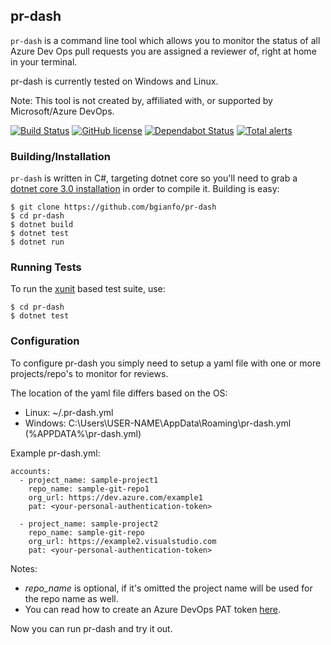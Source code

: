 pr-dash
----
`pr-dash` is a command line tool which allows you to monitor the status
of all Azure Dev Ops pull requests you are assigned a reviewer of, right
at home in your terminal.

pr-dash is currently tested on Windows and Linux.

Note: This tool is not created by, affiliated with, or supported by Microsoft/Azure DevOps.

[![Build Status](https://travis-ci.org/bgianfo/pr-dash.svg?branch=master)](https://travis-ci.org/bgianfo/pr-dash)
[![GitHub license](https://img.shields.io/github/license/bgianfo/pr-dash.svg)]()
[![Dependabot Status](https://api.dependabot.com/badges/status?host=github&repo=bgianfo/pr-dash)](https://dependabot.com)
[![Total alerts](https://img.shields.io/lgtm/alerts/g/bgianfo/pr-dash.svg?logo=lgtm&logoWidth=18)](https://lgtm.com/projects/g/bgianfo/pr-dash/alerts/)

### Building/Installation

`pr-dash` is written in C#, targeting dotnet core so you'll need to grab a
[dotnet core 3.0 installation](https://dotnet.microsoft.com/download/dotnet-core/3.0) in order to compile it.
Building is easy:

```
$ git clone https://github.com/bgianfo/pr-dash
$ cd pr-dash
$ dotnet build
$ dotnet test
$ dotnet run
```

### Running Tests

To run the [xunit](https://xunit.net/) based test suite, use:

```
$ cd pr-dash
$ dotnet test
```

### Configuration

To configure pr-dash you simply need to setup a yaml file with one or more
projects/repo's to monitor for reviews.

The location of the yaml file differs based on the OS:
- Linux: ~/.pr-dash.yml
- Windows: C:\Users\USER-NAME\AppData\Roaming\pr-dash.yml (%APPDATA%\pr-dash.yml)

Example pr-dash.yml:

```
accounts:
  - project_name: sample-project1
    repo_name: sample-git-repo1
    org_url: https://dev.azure.com/example1
    pat: <your-personal-authentication-token>

  - project_name: sample-project2
    repo_name: sample-git-repo
    org_url: https://example2.visualstudio.com
    pat: <your-personal-authentication-token>
```

Notes:
- *repo_name* is optional, if it's omitted the project name will be used for the repo name as well.
- You can read how to create an Azure DevOps PAT token [here](https://docs.microsoft.com/en-us/azure/devops/organizations/accounts/use-personal-access-tokens-to-authenticate?view=azure-devops).

Now you can run pr-dash and try it out.
